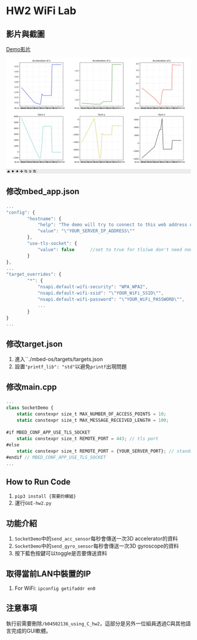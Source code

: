 # HW2 WiFi Lab

## 影片與截圖

[Demo影片](https://youtu.be/GKkmx6A7Pis)

![截圖](./ES_HW2_Screenshot.jpg)

## 修改mbed_app.json
```javascript
...
"config": {
        "hostname": {
            "help": "The demo will try to connect to this web address on port 80 (or port 443 when using tls).",
            "value": "\"YOUR_SERVER_IP_ADDRESS\""
        },
        "use-tls-socket": {
            "value": false      //set to true for tls(we don't need now!!)
        }
},
...
"target_overrides": {
        "*": {
            "nsapi.default-wifi-security": "WPA_WPA2",
            "nsapi.default-wifi-ssid": "\"YOUR_WiFi_SSID\"",
            "nsapi.default-wifi-password": "\"YOUR_WiFi_PASSWORD\"",
            ...
        }
}
...
```

## 修改target.json
1. 進入``./mbed-os/targets/targets.json
2. 設置`"printf_lib": "std"`以避免`printf`出現問題

## 修改main.cpp
```javascript
...
class SocketDemo {
    static constexpr size_t MAX_NUMBER_OF_ACCESS_POINTS = 10;
    static constexpr size_t MAX_MESSAGE_RECEIVED_LENGTH = 100;

#if MBED_CONF_APP_USE_TLS_SOCKET
    static constexpr size_t REMOTE_PORT = 443; // tls port
#else
    static constexpr size_t REMOTE_PORT = {YOUR_SERVER_PORT}; // standard HTTP port
#endif // MBED_CONF_APP_USE_TLS_SOCKET
...
```

## How to Run Code
1. `pip3 install {需要的模組}`
2. 運行`GUI-hw2.py`

## 功能介紹
1. `SocketDemo`中的`send_acc_sensor`每秒會傳送一次3D accelerator的資料
2. `SocketDemo`中的`send_gyro_sensor`每秒會傳送一次3D gyroscope的資料
3. 按下藍色按鍵可以toggle是否要傳送資料


## 取得當前LAN中裝置的IP
1. For WiFi: `ipconfig getifaddr en0`

## 注意事項
執行前需要刪除`/b04502136_using_C_hw2`，這部分是另外一位組員透過C與其他語言完成的GUI軟體。
